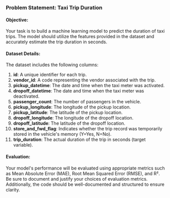 ### Problem Statement: Taxi Trip Duration

#### Objective:
Your task is to build a machine learning model to predict the duration of taxi trips. The model should utilize the features provided in the dataset and accurately estimate the trip duration in seconds.

#### Dataset Details:
The dataset includes the following columns:

1. **id**: A unique identifier for each trip.
2. **vendor_id**: A code representing the vendor associated with the trip.
3. **pickup_datetime**: The date and time when the taxi meter was activated.
4. **dropoff_datetime**: The date and time when the taxi meter was deactivated.
5. **passenger_count**: The number of passengers in the vehicle.
6. **pickup_longitude**: The longitude of the pickup location.
7. **pickup_latitude**: The latitude of the pickup location.
8. **dropoff_longitude**: The longitude of the dropoff location.
9. **dropoff_latitude**: The latitude of the dropoff location.
10. **store_and_fwd_flag**: Indicates whether the trip record was temporarily stored in the vehicle's memory (Y=Yes, N=No).
11. **trip_duration**: The actual duration of the trip in seconds (target variable).

#### Evaluation:
Your model's performance will be evaluated using appropriate metrics such as Mean Absolute Error (MAE), Root Mean Squared Error (RMSE), and R². Be sure to document and justify your choices of evaluation metrics. Additionally, the code should be well-documented and structured to ensure clarity.
